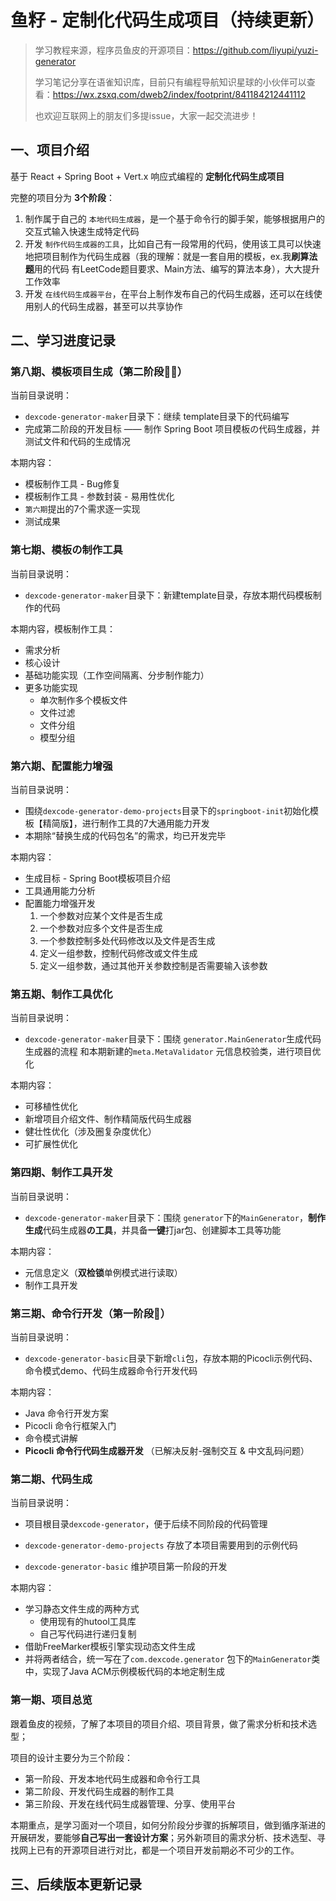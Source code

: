 # 鱼籽 - 定制化代码生成项目（持续更新）

> 学习教程来源，程序员鱼皮的开源项目：https://github.com/liyupi/yuzi-generator
>
> 学习笔记分享在语雀知识库，目前只有编程导航知识星球的小伙伴可以查看：https://wx.zsxq.com/dweb2/index/footprint/841184212441112
>
> 也欢迎互联网上的朋友们多提issue，大家一起交流进步！

## 一、项目介绍

基于 React + Spring Boot + Vert.x 响应式编程的 **定制化代码生成项目**

完整的项目分为 **3个阶段**：

1. 制作属于自己的 `本地代码生成器`，是一个基于命令行的脚手架，能够根据用户的交互式输入快速生成特定代码
2. 开发 `制作代码生成器的工具`，比如自己有一段常用的代码，使用该工具可以快速地把项目制作为代码生成器（我的理解：就是一套自用的模板，ex.我**刷算法题**用的代码 有LeetCode题目要求、Main方法、编写的算法本身），大大提升工作效率
3. 开发 `在线代码生成器平台`，在平台上制作发布自己的代码生成器，还可以在线使用别人的代码生成器，甚至可以共享协作

## 二、学习进度记录

### 第八期、模板项目生成（第二阶段🎉🎉）

当前目录说明：

- `dexcode-generator-maker`目录下：继续 template目录下的代码编写
- 完成第二阶段的开发目标 —— 制作 Spring Boot 项目模板の代码生成器，并测试文件和代码的生成情况

本期内容：

- 模板制作工具 - Bug修复
- 模板制作工具 - 参数封装 - 易用性优化
- `第六期`提出的7个需求逐一实现
- 测试成果

### 第七期、模板の制作工具

当前目录说明：

- `dexcode-generator-maker`目录下：新建template目录，存放本期代码模板制作的代码

本期内容，模板制作工具：

- 需求分析
- 核心设计
- 基础功能实现（工作空间隔离、分步制作能力）
- 更多功能实现
  - 单次制作多个模板文件
  - 文件过滤
  - 文件分组
  - 模型分组

### 第六期、配置能力增强

当前目录说明：

- 围绕`dexcode-generator-demo-projects`目录下的`springboot-init`初始化模板【精简版】，进行制作工具的7大通用能力开发
- 本期除“替换生成的代码包名”的需求，均已开发完毕

本期内容：

- 生成目标 - Spring Boot模板项目介绍
- 工具通用能力分析
- 配置能力增强开发
  1. 一个参数对应某个文件是否生成
  2. 一个参数对应多个文件是否生成
  3. 一个参数控制多处代码修改以及文件是否生成
  4. 定义一组参数，控制代码修改或文件生成
  5. 定义一组参数，通过其他开关参数控制是否需要输入该参数

### 第五期、制作工具优化

当前目录说明：

- `dexcode-generator-maker`目录下：围绕 `generator.MainGenerator`生成代码生成器的流程 和本期新建的`meta.MetaValidator` 元信息校验类，进行项目优化

本期内容：

- 可移植性优化
- 新增项目介绍文件、制作精简版代码生成器
- 健壮性优化（涉及圈复杂度优化）
- 可扩展性优化

### 第四期、制作工具开发

当前目录说明：

- `dexcode-generator-maker`目录下：围绕 `generator`下的`MainGenerator`，**制作生成**代码生成器**の工具**，并具备**一键**打jar包、创建脚本工具等功能

本期内容：

- 元信息定义（**双检锁**单例模式进行读取）
- 制作工具开发

### 第三期、命令行开发（第一阶段🎉）

当前目录说明：

- `dexcode-generator-basic`目录下新增`cli`包，存放本期的Picocli示例代码、命令模式demo、代码生成器命令行开发代码

本期内容：

- Java 命令行开发方案
- Picocli 命令行框架入门
- 命令模式讲解
- **Picocli 命令行代码生成器开发** （已解决反射-强制交互 & 中文乱码问题）

### 第二期、代码生成

当前目录说明：

- 项目根目录`dexcode-generator`，便于后续不同阶段的代码管理

- `dexcode-generator-demo-projects` 存放了本项目需要用到的示例代码

- `dexcode-generator-basic` 维护项目第一阶段的开发

本期内容：

- 学习静态文件生成的两种方式
  - 使用现有的hutool工具库
  - 自己写代码进行递归复制
- 借助FreeMarker模板引擎实现动态文件生成
- 并将两者结合，统一写在了`com.dexcode.generator` 包下的`MainGenerator`类中，实现了Java ACM示例模板代码的本地定制生成

### 第一期、项目总览

跟着鱼皮的视频，了解了本项目的项目介绍、项目背景，做了需求分析和技术选型；

项目的设计主要分为三个阶段：

- 第一阶段、开发本地代码生成器和命令行工具
- 第二阶段、开发代码生成器的制作工具
- 第三阶段、开发在线代码生成器管理、分享、使用平台

本期重点，是学习面对一个项目，如何分阶段分步骤的拆解项目，做到循序渐进的开展研发，要能够**自己写出一套设计方案**；另外新项目的需求分析、技术选型、寻找网上已有的开源项目进行对比，都是一个项目开发前期必不可少的工作。



## 三、后续版本更新记录